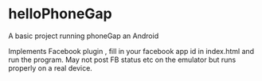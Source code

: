 helloPhoneGap 
==================================================================
 A basic project running phoneGap an Android

 Implements Facebook plugin , fill in your facebook app id in index.html and run the program.
 May not post FB status etc on the emulator but runs properly on a real device.


